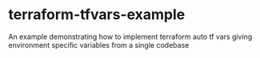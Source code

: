 # terraform-tfvars-example
An example demonstrating how to implement terraform auto tf vars giving environment specific variables from a single codebase
